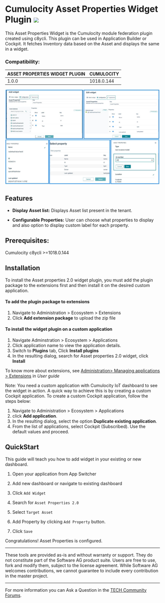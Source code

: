 # Cumulocity Asset Properties Widget Plugin [<img width="35" src="https://user-images.githubusercontent.com/32765455/211497905-561e9197-18b9-43d5-a023-071d3635f4eb.png"/>](https://github.com/SoftwareAG/cumulocity-asset-properties-widget/releases/download/sag-pkg-asset-properties-widget-1.0.0/sag-pkg-asset-properties-widget-1.0.0.zip)

This Asset Properties Widget is the Cumulocity module federation plugin created using c8ycli. This plugin can be used in Application Builder or Cockpit. It fetches Inventory data based on the Asset and displays the same in a widget.

### Compatibility:

| ASSET PROPERTIES WIDGET PLUGIN | CUMULOCITY |
| ------------------------------ | ---------- |
| 1.0.0                          | 1018.0.144 |

![Asset-properties](images/asset-property-image.JPG)

## Features

- **Display Asset list:** Displays Asset list present in the tenant.

- **Configurable Properties:** User can choose what properties to display and also option to display custom label for each property.

## Prerequisites:

Cumulocity c8ycli >=1018.0.144

## Installation

To install the Asset properties 2.0 widget plugin, you must add the plugin package to the extensions first and then install it on the desired custom application.

#### To add the plugin package to extensions

1.  Navigate to Administration > Ecosystem > Extensions
2.  Click **Add extension package** to upload the zip file

#### To install the widget plugin on a custom application

1. Navigate Adminstration > Ecosystem > Applications
2. Click application name to view the application details.
3. Switch to **Plugins** tab, Click **Install plugins**
4. In the resulting dialog, search for Asset properties 2.0 widget, click **Install**

To know more about extensions, see [Administration> Managing applications > Extensions](https://cumulocity.com/guides/users-guide/administration/#extensions) in _User guide_


Note: You need a custom application with Cumulocity IoT dashboard to see the widget in action. A quick way to achieve this is by creating a custom Cockpit application.
To create a custom Cockpit application, follow the steps below:

1. Navigate to Administration > Ecosystem > Applications
2. click **Add application**.
3. In the resulting dialog, select the option **Duplicate existing application**.
4. From the list of applications, select Cockpit (Subscribed). Use the default values and proceed.

## QuickStart

This guide will teach you how to add widget in your existing or new dashboard.

1. Open your application from App Switcher

2. Add new dashboard or navigate to existing dashboard

3. Click `Add Widget`

4. Search for `Asset Properties 2.0`

5. Select `Target Asset`

6. Add Property by clicking `Add Property` button.

7. Click `Save`

Congratulations! Asset Properties is configured.

---

These tools are provided as-is and without warranty or support. They do not constitute part of the Software AG product suite. Users are free to use, fork and modify them, subject to the license agreement. While Software AG welcomes contributions, we cannot guarantee to include every contribution in the master project.

---

For more information you can Ask a Question in the [TECH Community Forums](https://tech.forums.softwareag.com/tag/Cumulocity-IoT).
